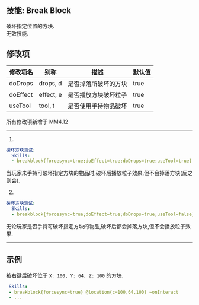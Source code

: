 技能: Break Block
--------------------------

破坏指定位置的方块.  
无效技能.

修改项
----------

| 修改项名 | 别称    | 描述                                                                                                    | 默认值 |
|-----------|------------|----------------------------------------------------------------------------------------------------------------|---------------|
| doDrops   | drops, d | 是否掉落所破坏的方块 | true          |
| doEffect  | effect, e | 是否播放方块破坏粒子 | true |
| useTool   | tool, t | 是否使用手持物品破坏 | true |

所有修改项新增于 MM4.12

----------

1. 
```yaml
破坏方块测试:
  Skills:
  - breakblock{forcesync=true;doEffect=true;doDrops=true;useTool=true} @targetlocation
```

当玩家未手持可破坏指定方块的物品时,破坏后播放粒子效果,但不会掉落方块(反之则会).

2. 
```yaml
破坏方块测试:
  Skills:
  - breakblock{forcesync=true;doEffect=true;doDrops=true;useTool=false} @targetlocation
```

无论玩家是否手持可破坏指定方块的物品,破坏后都会掉落方块,但不会播放粒子效果.

--------

示例
--------

被右键后破坏位于 `X: 100, Y: 64, Z: 100` 的方块.
```yaml
 Skills:
 - breakblock{forcesync=true} @location{c=100,64,100} ~onInteract
 - ...
```